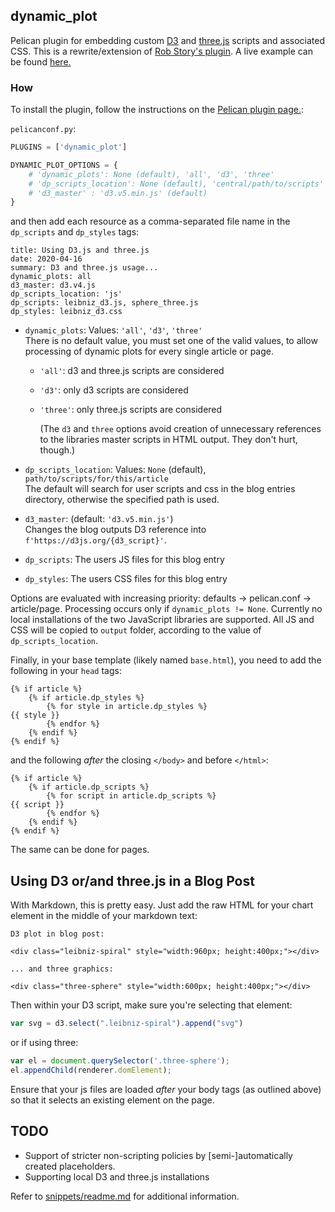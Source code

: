 ## dynamic_plot

Pelican plugin for embedding custom [D3](https://d3js.org/) and [three.js](https://threejs.org/) scripts and associated CSS. This is a rewrite/extension of [Rob Story's plugin](https://github.com/wrobstory/pelican_dynamic). A live example can be found [here.](https://depot.traits.de/articles/2020/04/16-using-d3-and-threejs.html#using-d3-and-threejs)

### How

To install the plugin, follow the instructions on the [Pelican plugin page.](https://github.com/getpelican/pelican-plugins): 


`pelicanconf.py`:
```python
PLUGINS = ['dynamic_plot']

DYNAMIC_PLOT_OPTIONS = {
    # 'dynamic_plots': None (default), 'all', 'd3', 'three'
    # 'dp_scripts_location': None (default), 'central/path/to/scripts'
    # 'd3_master' : 'd3.v5.min.js' (default) 
}
```

and then add each resource as a comma-separated file name in the `dp_scripts` and `dp_styles` tags: 
```
title: Using D3.js and three.js
date: 2020-04-16
summary: D3 and three.js usage...
dynamic_plots: all
d3_master: d3.v4.js
dp_scripts_location: 'js'
dp_scripts: leibniz_d3.js, sphere_three.js
dp_styles: leibniz_d3.css
```

- `dynamic_plots`: Values: `'all'`, `'d3'`, `'three'`  
  There is no default value, you must set one of the valid values, to allow processing of dynamic plots for every single article or page. 
  - `'all'`:  d3 and three.js scripts are considered
  - `'d3'`:  only d3 scripts are considered
  - `'three'`:  only three.js scripts are considered  
  
    (The `d3` and `three` options avoid creation of unnecessary references to the libraries master scripts in HTML output. They don't hurt, though.) 

- `dp_scripts_location`: Values: `None` (default), `path/to/scripts/for/this/article`   
  The default will search for user scripts and css in the blog entries directory, otherwise the specified path is used.

- `d3_master`: (default: `'d3.v5.min.js'`)  
  Changes the blog outputs D3 reference into `f'https://d3js.org/{d3_script}'`. 

- `dp_scripts`:  The users JS files for this blog entry  
- `dp_styles`:  The users CSS files for this blog entry  

Options are evaluated with increasing priority: defaults -> pelican.conf -> article/page. Processing occurs only if `dynamic_plots != None`. Currently no local installations of the two JavaScript libraries are supported. All JS and CSS will be copied to `output` folder, according to the value of `dp_scripts_location`. 

Finally, in your base template (likely named `base.html`), you need to add the following in your `head` tags: 
```
{% if article %}
    {% if article.dp_styles %}
        {% for style in article.dp_styles %}
{{ style }}
        {% endfor %}
    {% endif %}
{% endif %}
```
and the following *after* the closing `</body>` and before `</html>`: 
```
{% if article %}
    {% if article.dp_scripts %}
        {% for script in article.dp_scripts %}
{{ script }}
        {% endfor %}
    {% endif %}
{% endif %}
```
The same can be done for pages.

Using D3 or/and three.js in a Blog Post
------------------------------------
With Markdown, this is pretty easy. Just add the raw HTML for your chart element in the middle of your markdown text: 

```
D3 plot in blog post: 

<div class="leibniz-spiral" style="width:960px; height:400px;"></div>

... and three graphics:

<div class="three-sphere" style="width:600px; height:400px;"></div>
```

Then within your D3 script, make sure you're selecting that element: 

```javascript
var svg = d3.select(".leibniz-spiral").append("svg")
```
or if using three:
```javascript
var el = document.querySelector('.three-sphere');
el.appendChild(renderer.domElement);
```

Ensure that your js files are loaded *after* your body tags (as outlined above) so that it selects an existing element on the page. 


TODO
----

- Support of stricter non-scripting policies by [semi-]automatically created placeholders. 
- Supporting local D3 and three.js installations

Refer to [snippets/readme.md](snippets/readme.md) for additional information.
